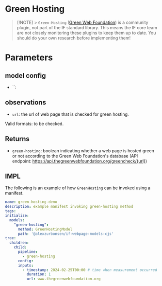 # Green Hosting

> [!NOTE] > `Green-Hosting` ([Green Web Foundation](https://www.thegreenwebfoundation.org/tools/green-web-dataset/)) is a community plugin, not part of the IF standard library. This means the IF core team are not closely monitoring these plugins to keep them up to date. You should do your own research before implementing them!

# Parameters

## model config

- ``:

## observations

- `url`: the url of web page that is checked for green hosting.

Valid formats: to be checked.

## Returns

- `green-hosting`: boolean indicating whether a web page is hosted green or not according to the Green Web Foundation's database (API endpoint: https://api.thegreenwebfoundation.org/greencheck/{url})

## IMPL

The following is an example of how `GreenHosting` can be invoked using a manifest.

```yaml
name: green-hosting-demo
description: example manifest invoking green-hosting method
tags:
initialize:
  models:
    "green-hosting":
      method: GreenHostingModel
      path: '@alexzurbonsen/if-webpage-models-cjs'
tree:
  children:
    child:
      pipeline:
        - green-hosting
      config:
      inputs:
        - timestamp: 2024-02-25T00:00 # time when measurement occurred
          duration: 1
          url: www.thegreenwebfoundation.org
```


